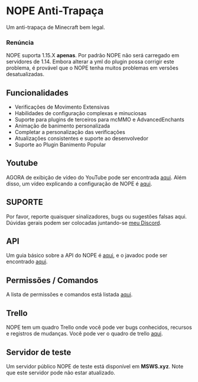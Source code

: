 # NOPE Anti-Trapaça
Um anti-trapaça de Minecraft bem legal.

### Renúncia
NOPE suporta 1.15.X **apenas**. Por padrão NOPE não será carregado em servidores de 1.14. Embora alterar a yml do plugin possa corrigir este problema, é provável que o NOPE tenha muitos problemas em versões desatualizadas.

## Funcionalidades
* Verificações de Movimento Extensivas
* Habilidades de configuração complexas e minuciosas
* Suporte para plugins de terceiros para mcMMO e AdvancedEnchants
* Animação de banimento personalizada
* Completar a personalização das verificações
* Atualizações consistentes e suporte ao desenvolvedor
* Suporte ao Plugin Banimento Popular

## Youtube
AGORA de exibição de vídeo do YouTube pode ser encontrada [aqui](https://www.youtube.com/watch?v=QNumBz-Phwg). Além disso, um vídeo explicando a configuração de NOPE é [aqui](https://www.youtube.com/watch?v=XVuXKsJEAkQ).

## SUPORTE
Por favor, reporte quaisquer sinalizadores, bugs ou sugestões falsas aqui. Dúvidas gerais podem ser colocadas juntando-se [meu Discord](https://nope.msws.xyz/discord).

## API
Um guia básico sobre a API do NOPE é [aqui](https://github.com/MSWS/NOPE/wiki/API), e o javadoc pode ser encontrado [aqui](http://docs.msws.xyz).

## Permissões / Comandos
A lista de permissões e comandos está listada [aqui](https://github.com/MSWS/NOPE/wiki/Permissions).

## Trello
NOPE tem um quadro Trello onde você pode ver bugs conhecidos, recursos e registros de mudanças. Você pode ver o quadro de trello [aqui](https://nope.msws.xyz/trello).

## Servidor de teste
Um servidor público NOPE de teste está disponível em **MSWS.xyz**. Note que este servidor pode não estar atualizado.